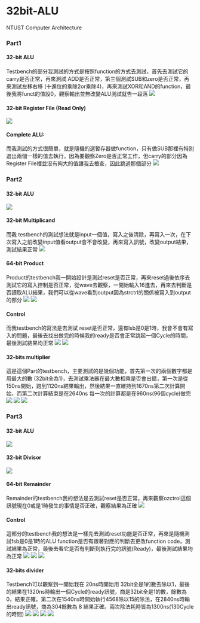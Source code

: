 # 32bit-ALU
NTUST Computer Architecture

### Part1
#### 32-bit ALU
Testbench的部分我測試的方式是按照function的方式去測試，首先去測試它的carry是否正常，再來測試 ADD是否正常，第三個測試SUB和zero是否正常，再來測試左移右移 (十進位的乘除2or乘除4)，再來測試XOR和AND的function，最後我將funct的值設0，觀察輸出並無改變ALU測試就告一段落
![](https://github.com/naiyu0609/32bit-ALU/32-bitALU/1a.PNG)

#### 32-bit Register File (Read Only)
![](https://github.com/naiyu0609/32bit-ALU/32-bitALU/1b.PNG)

#### Complete ALU:
而我測試的方式很簡單，就是隨機的選暫存器做function，只有做SUB那裡有特別選出兩個一樣的值去執行，因為要觀察Zero是否正常工作，但carry的部分因為Register File裡並沒有夠大的值讓我去檢查，因此跳過那個部分
![](https://github.com/naiyu0609/32bit-ALU/32-bitALU/1c.PNG)

### Part2
#### 32-bit ALU
![](https://github.com/naiyu0609/32bit-ALU/32-bitALU/2a.PNG)

#### 32-bit Multiplicand
而我 testbench的測試想法就是input一個值，寫入之後清除，再寫入一次，在下次寫入之前改變input值看output會不會改變，再來寫入訊號，改變output結果，測試結果正常
![](https://github.com/naiyu0609/32bit-ALU/32-bitALU/2b.PNG)

#### 64-bit Product
Product的testbench我一開始設計是測試reset是否正常，再來reset過後依序去測試它的寫入控制是否正常，從wave去觀察，一開始輸入16進去，再來去判斷是否讀取ALU結果，我們可以從wave看到output因為strctrl的關係被寫入到output的部分
![](https://github.com/naiyu0609/32bit-ALU/32-bitALU/2c1.PNG)
![](https://github.com/naiyu0609/32bit-ALU/32-bitALU/2c2.PNG)

#### Control
而我testbench的寫法是去測試 reset是否正常，還有lsb是0是1時，我會不會有寫入的問題，最後去找出做完的時候我的ready是否會正常跳起一個Cycle的時間，最後測試結果均正常
![](https://github.com/naiyu0609/32bit-ALU/32-bitALU/2d1.PNG)
![](https://github.com/naiyu0609/32bit-ALU/32-bitALU/2d2.PNG)

#### 32-bits multiplier
這是這個Part的testbench，主要測試的是幾個功能，首先第一次的兩個數字都是用最大的數 (32bit全為1)，去測試乘法器在最大數相乘是否會出錯，第一次是從150ns開始，跑到1120ns結果輸出，然後結果一直維持到1670ns第二次計算開始，而第二次計算結束是在2640ns 每一次的計算都是在960ns(96個cycle)做完
![](https://github.com/naiyu0609/32bit-ALU/32-bitALU/2e1.PNG)
![](https://github.com/naiyu0609/32bit-ALU/32-bitALU/2e2.PNG)
![](https://github.com/naiyu0609/32bit-ALU/32-bitALU/2e3.PNG)

### Part3
#### 32-bit ALU
![](https://github.com/naiyu0609/32bit-ALU/32-bitALU/3a.PNG)

#### 32-bit Divisor
![](https://github.com/naiyu0609/32bit-ALU/32-bitALU/3b.PNG)

#### 64-bit Remainder
Remainder的testbench我的想法是去測試reset是否正常，再來觀察ozctrol這個訊號現在0或是1時發生的事情是否正確，觀察結果為正確
![](https://github.com/naiyu0609/32bit-ALU/32-bitALU/3c.PNG)

#### Control
這部分的testbench我的想法是一樣先去測試reset功能是否正常，再來是隨機測試fsb是0是1時的ALU function是否有跟著對應的判斷去更改function code，測試結果為正常，最後去看它是否有判斷到執行完的訊號(Ready)，最後測試結果均為正常
![](https://github.com/naiyu0609/32bit-ALU/32-bitALU/3d1.PNG)
![](https://github.com/naiyu0609/32bit-ALU/32-bitALU/3d2.PNG)
![](https://github.com/naiyu0609/32bit-ALU/32-bitALU/3d3.PNG)

#### 32-bits divider
Testbench可以觀察到一開始我在 20ns時開始用 32bit全是1的數去除以1，最後的結果在1320ns時輸出一個Cycle的ready訊號，商是32bit全是1的數，餘數為0，結果正確。第二次在1540ns時開始執行4568除以15的除法，在2840ns時輸出ready訊號，商為304餘數為 8 結果正確。兩次除法耗時皆為1300ns(130Cycle的時間)
![](https://github.com/naiyu0609/32bit-ALU/32-bitALU/3e1.PNG)
![](https://github.com/naiyu0609/32bit-ALU/32-bitALU/3e2.PNG)
![](https://github.com/naiyu0609/32bit-ALU/32-bitALU/3e3.PNG)
![](https://github.com/naiyu0609/32bit-ALU/32-bitALU/3e4.PNG)
